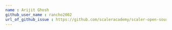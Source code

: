 ```yaml
---
name : Arijit Ghosh
github_user_name : rancho2002
url_of_github_issue : https://github.com/scaleracademy/scaler-open-source-september-challenge/issues/43
---
```

